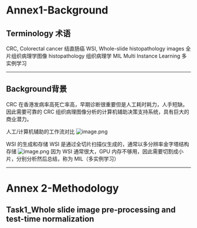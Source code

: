 # Annex1-Background
## Terminology 术语
CRC, Colorectal cancer  结直肠癌
WSI, Whole-slide histopathology images 全片组织病理学图像
histopathology 组织病理学
MIL Multi Instance Learning 多实例学习

---
## Background背景
CRC 在香港发病率高死亡率高，早期诊断很重要但是人工耗时耗力，人手短缺。因此需要可靠的 CRC 组织病理图像分析的计算机辅助决策支持系统，具有巨大的商业潜力。

人工/计算机辅助的工作流对比
![image.png](https://cdn.jsdelivr.net/gh/Pokemongle/img_bed_0@main/img/202412061637840.png)

WSI 的生成和存储
	WSI 是通过全切片扫描仪生成的，通常以多分辨率金字塔结构存储
![image.png](https://cdn.jsdelivr.net/gh/Pokemongle/img_bed_0@main/img/202412061656979.png)
	因为 WSI 通常很大，GPU 内存不够用，因此需要切割成小片，分别分析然后总结，称为 MIL（多实例学习）

---

# Annex 2-Methodology
## Task1_Whole slide image pre-processing and test-time normalization
